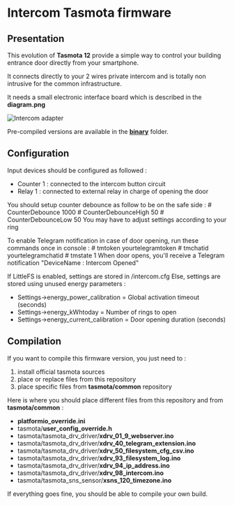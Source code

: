 Intercom Tasmota firmware
=============

Presentation
------------

This evolution of **Tasmota 12** provide a simple way to control your building entrance door directly from your smartphone.

It connects directly to your 2 wires private intercom and is totally non intrusive for the common infrastructure.

It needs a small electronic interface board which is described in the **diagram.png**

![Intercom adapter](https://raw.githubusercontent.com/NicolasBernaerts/tasmota/master/intercom/diagram.png)

Pre-compiled versions are available in the [**binary**](https://github.com/NicolasBernaerts/tasmota/tree/master/intercom/binary) folder.

Configuration
-------------

Input devices should be configured as followed :
  - Counter 1 : connected to the intercom button circuit
  - Relay  1  : connected to external relay in charge of opening the door

You should setup counter debounce as follow to be on the safe side :
    # CounterDebounce 1000
    # CounterDebounceHigh 50
    # CounterDebounceLow 50
You may have to adjust settings according to your ring

To enable Telegram notification in case of door opening, run these commands once in console :
    # tmtoken yourtelegramtoken
    # tmchatid yourtelegramchatid
    # tmstate 1
When door opens, you'll receive a Telegram notification "DeviceName : Intercom Opened"

If LittleFS is enabled, settings are stored in /intercom.cfg
Else, settings are stored using unused energy parameters :
  - Settings->energy_power_calibration   = Global activation timeout (seconds)
  - Settings->energy_kWhtoday            = Number of rings to open
  - Settings->energy_current_calibration = Door opening duration (seconds)

Compilation
-----------

If you want to compile this firmware version, you just need to :
1. install official tasmota sources
2. place or replace files from this repository
3. place specific files from **tasmota/common** repository

Here is where you should place different files from this repository and from **tasmota/common** :
* **platformio_override.ini**
* tasmota/**user_config_override.h**
* tasmota/tasmota_drv_driver/**xdrv_01_9_webserver.ino**
* tasmota/tasmota_drv_driver/**xdrv_40_telegram_extension.ino**
* tasmota/tasmota_drv_driver/**xdrv_50_filesystem_cfg_csv.ino**
* tasmota/tasmota_drv_driver/**xdrv_93_filesystem_log.ino**
* tasmota/tasmota_drv_driver/**xdrv_94_ip_address.ino**
* tasmota/tasmota_drv_driver/**xdrv_98_intercom.ino**
* tasmota/tasmota_sns_sensor/**xsns_120_timezone.ino**

If everything goes fine, you should be able to compile your own build.

